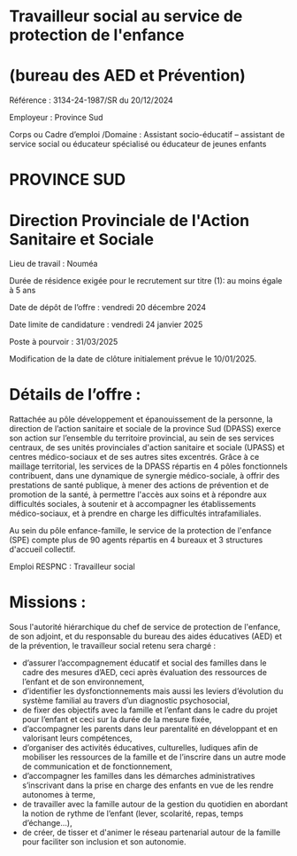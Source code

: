 # Travailleur social au service de protection de l'enfance

# (bureau des AED et Prévention)

Référence : 3134-24-1987/SR du 20/12/2024

Employeur : Province Sud

Corps ou Cadre d’emploi /Domaine : Assistant socio-éducatif – assistant de service social ou éducateur spécialisé ou éducateur de jeunes enfants

# PROVINCE SUD

# Direction Provinciale de l'Action Sanitaire et Sociale

Lieu de travail : Nouméa

Durée de résidence exigée pour le recrutement sur titre (1): au moins égale à 5 ans

Date de dépôt de l’offre : vendredi 20 décembre 2024

Date limite de candidature : vendredi 24 janvier 2025

Poste à pourvoir : 31/03/2025

Modification de la date de clôture initialement prévue le 10/01/2025.

# Détails de l’offre :

Rattachée au pôle développement et épanouissement de la personne, la direction de l’action sanitaire et sociale de la province Sud (DPASS) exerce son action sur l’ensemble du territoire provincial, au sein de ses services centraux, de ses unités provinciales d'action sanitaire et sociale (UPASS) et centres médico-sociaux et de ses autres sites excentrés. Grâce à ce maillage territorial, les services de la DPASS répartis en 4 pôles fonctionnels contribuent, dans une dynamique de synergie médico-sociale, à offrir des prestations de santé publique, à mener des actions de prévention et de promotion de la santé, à permettre l'accès aux soins et à répondre aux difficultés sociales, à soutenir et à accompagner les établissements médico-sociaux, et à prendre en charge les difficultés intrafamiliales.

Au sein du pôle enfance-famille, le service de la protection de l'enfance (SPE) compte plus de 90 agents répartis en 4 bureaux et 3 structures d'accueil collectif.

Emploi RESPNC : Travailleur social

# Missions :

Sous l'autorité hiérarchique du chef de service de protection de l'enfance, de son adjoint, et du responsable du bureau des aides éducatives (AED) et de la prévention, le travailleur social retenu sera chargé :

- d’assurer l’accompagnement éducatif et social des familles dans le cadre des mesures d’AED, ceci après évaluation des ressources de l’enfant et de son environnement,
- d’identifier les dysfonctionnements mais aussi les leviers d’évolution du système familial au travers d’un diagnostic psychosocial,
- de fixer des objectifs avec la famille et l’enfant dans le cadre du projet pour l’enfant et ceci sur la durée de la mesure fixée,
- d’accompagner les parents dans leur parentalité en développant et en valorisant leurs compétences,
- d’organiser des activités éducatives, culturelles, ludiques afin de mobiliser les ressources de la famille et de l’inscrire dans un autre mode de communication et de fonctionnement,
- d’accompagner les familles dans les démarches administratives s’inscrivant dans la prise en charge des enfants en vue de les rendre autonomes à terme,
- de travailler avec la famille autour de la gestion du quotidien en abordant la notion de rythme de l’enfant (lever, scolarité, repas, temps d’échange…),
- de créer, de tisser et d'animer le réseau partenarial autour de la famille pour faciliter son inclusion et son autonomie.